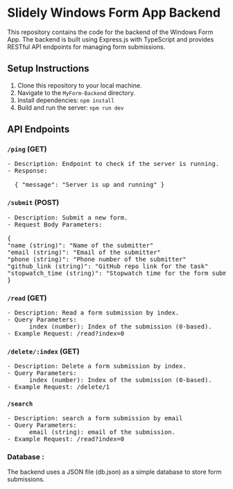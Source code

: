 # Slidely Windows Form App Backend

This repository contains the code for the backend of the Windows Form App. The backend is built using Express.js with TypeScript and provides RESTful API endpoints for managing form submissions.

## Setup Instructions

1. Clone this repository to your local machine.
2. Navigate to the `MyForm-Backend` directory.
3. Install dependencies: `npm install`
4. Build and run the server: `npm run dev`

## API Endpoints

### `/ping` (GET)
<pre>
- Description: Endpoint to check if the server is running.
- Response:

  { "message": "Server is up and running" }
</pre>

### `/submit` (POST)
<pre>
- Description: Submit a new form.
- Request Body Parameters:

{
"name (string)": "Name of the submitter"
"email (string)": "Email of the submitter"
"phone (string)": "Phone number of the submitter"
"github_link (string)": "GitHub repo link for the task"
"stopwatch_time (string)": "Stopwatch time for the form submission"
}
</pre>

### `/read` (GET) 
<pre>
- Description: Read a form submission by index.
- Query Parameters:
      index (number): Index of the submission (0-based).
- Example Request: /read?index=0
</pre>

### `/delete/:index` (GET) 
<pre>
- Description: Delete a form submission by index.
- Query Parameters:
      index (number): Index of the submission (0-based).
- Example Request: /delete/1
</pre>

### `/search`
<pre>
- Description: search a form submission by email
- Query Parameters:
      email (string): email of the submission.
- Example Request: /read?index=0
</pre>


### Database : 
The backend uses a JSON file (db.json) as a simple database to store form submissions.

